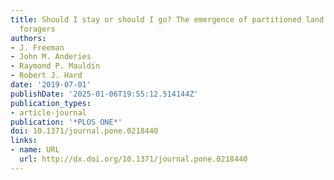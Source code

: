 ```yaml
---
title: Should I stay or should I go? The emergence of partitioned land use among human
  foragers
authors:
- J. Freeman
- John M. Anderies
- Raymond P. Mauldin
- Robert J. Hard
date: '2019-07-01'
publishDate: '2025-01-06T19:55:12.514144Z'
publication_types:
- article-journal
publication: '*PLOS ONE*'
doi: 10.1371/journal.pone.0218440
links:
- name: URL
  url: http://dx.doi.org/10.1371/journal.pone.0218440
---
```

